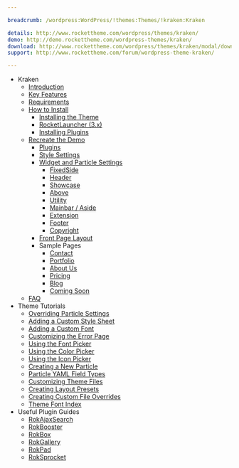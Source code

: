 ```yaml
---

breadcrumb: /wordpress:WordPress/!themes:Themes/!kraken:Kraken

details: http://www.rockettheme.com/wordpress/themes/kraken/
demo: http://demo.rockettheme.com/wordpress-themes/kraken/
download: http://www.rockettheme.com/wordpress/themes/kraken/modal/downloads
support: http://www.rockettheme.com/forum/wordpress-theme-kraken/

---
```


* Kraken
    * [Introduction]()
    * [Key Features](INDEX.md#key-features)
    * [Requirements](INDEX.md#requirements)
    * [How to Install](../../platform/themes.md#how-to-install)
        * [Installing the Theme](http://docs.gantry.org/gantry5/basics/installation#installing-a-gantry-theme)
        * [RocketLauncher (3.x)](../../platform/rocketlauncher_3x.md)
        * [Installing Plugins](../../platform/plugins.md#how-to-install-an-plugin)
    * [Recreate the Demo](demo.md)
        * [Plugins](demo.md#recommended-plugins)
        * [Style Settings](demo_settings.md)
        * [Widget and Particle Settings](demo.md#widget-and-particle-settings)
            * [FixedSide](demo_fixedside.md)
            * [Header](demo_header.md)
            * [Showcase](demo_showcase.md)
            * [Above](demo_above.md)
            * [Utility](demo_utility.md)
            * [Mainbar / Aside](demo_mainbar.md)
            * [Extension](demo_extension.md)
            * [Footer](demo_footer.md)
            * [Copyright](demo_copyright.md)
        * [Front Page Layout](layout.md)
        * Sample Pages
            * [Contact](contact.md)
            * [Portfolio](portfolio.md)
            * [About Us](aboutus.md)
            * [Pricing](pricing.md)
            * [Blog](blog.md)
            * [Coming Soon](comingsoon.md)
    * [FAQ](faq.md)
* Theme Tutorials
    - [Overriding Particle Settings](http://docs.gantry.org/gantry5/tutorials/overriding-particle-settings)
    - [Adding a Custom Style Sheet](http://docs.gantry.org/gantry5/tutorials/adding-a-custom-style-sheet)
    - [Adding a Custom Font](http://docs.gantry.org/gantry5/tutorials/adding-a-custom-font)
    - [Customizing the Error Page](http://docs.gantry.org/gantry5/tutorials/customize-the-error-page)
    - [Using the Font Picker](http://docs.gantry.org/gantry5/tutorials/using-the-font-picker)
    - [Using the Color Picker](http://docs.gantry.org/gantry5/tutorials/using-the-color-picker)
    - [Using the Icon Picker](http://docs.gantry.org/gantry5/tutorials/using-the-icon-picker)
    - [Creating a New Particle](http://docs.gantry.org/gantry5/advanced/creating-a-new-particle)
    - [Particle YAML Field Types](http://docs.gantry.org/gantry5/advanced/particle-yaml-field-types)
    - [Customizing Theme Files](http://docs.gantry.org/gantry5/advanced/customizing-theme-files)
    - [Creating Layout Presets](http://docs.gantry.org/gantry5/advanced/creating-layout-presets)
    - [Creating Custom File Overrides](http://docs.gantry.org/gantry5/advanced/file-overrides)
    - [Theme Font Index](../../../technical_tips/general/font_index.md)
* Useful Plugin Guides
    - [RokAjaxSearch](../../plugins/rokajaxsearch/)
    - [RokBooster](../../plugins/rokbooster/)
    - [RokBox](../../plugins/rokbox/)
    - [RokGallery](../../plugins/rokgallery/)
    - [RokPad](../../plugins/rokpad/)
    - [RokSprocket](../../plugins/roksprocket/)
